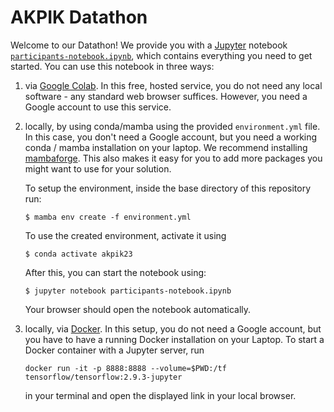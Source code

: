 # AKPIK Datathon

Welcome to our Datathon! We provide you with a [Jupyter](https://jupyter.org/) notebook  [`participants-notebook.ipynb`](https://github.com/mirkobunse/akpik-datathon23/blob/main/participants-notebook.ipynb), which contains everything you need to get started. You can use this notebook in three ways:

1. via [Google Colab](https://colab.research.google.com/drive/1cBCzYzAWFCFO9HsuvZMRkzjuBZutsysy?usp=sharing). In this free, hosted service, you do not need any local software - any standard web browser suffices. However, you need a Google account to use this service.

1. locally, by using conda/mamba using the provided `environment.yml` file.
   In this case, you don't need a Google account, but you need a working conda / mamba installation on your laptop. We recommend installing [mambaforge](https://github.com/conda-forge/miniforge#mambaforge).
   This also makes it easy for you to add more packages you might want to use for your solution.

   To setup the environment, inside the base directory of this repository run:
   ```
   $ mamba env create -f environment.yml
   ```
   To use the created environment, activate it using
   ```
   $ conda activate akpik23
   ```
   After this, you can start the notebook using:
   ```
   $ jupyter notebook participants-notebook.ipynb
   ```
   Your browser should open the notebook automatically.

1. locally, via [Docker](https://docs.docker.com/). In this setup, you do not need a Google account, but you have to have a running Docker installation on your Laptop. To start a Docker container with a Jupyter server, run

    ```
    docker run -it -p 8888:8888 --volume=$PWD:/tf tensorflow/tensorflow:2.9.3-jupyter
    ```

    in your terminal and open the displayed link in your local browser.
